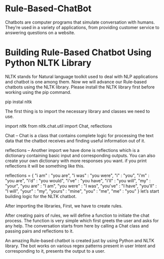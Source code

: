 # Rule-Based-ChatBot
Chatbots are computer programs that simulate conversation with humans. They’re used in a variety of applications, from providing customer service to answering questions on a website.
# Building Rule-Based Chatbot Using Python NLTK Library
NLTK stands for Natural language toolkit used to deal with NLP applications and chatbot is one among them. Now we will advance our Rule-based chatbots using the NLTK library. Please install the NLTK library first before working using the pip command.

pip instal nltk

The first thing is to import the necessary library and classes we need to use.

import nltk
from nltk.chat.util import Chat, reflections

Chat – Chat is a class that contains complete logic for processing the text data that the chatbot receives and finding useful information out of it.

reflections – Another import we have done is reflections which is a dictionary containing basic input and corresponding outputs. You can also create your own dictionary with more responses you want. if you print reflections it will be something like this.

reflections = {
  "i am"       : "you are",
  "i was"      : "you were",
  "i"          : "you",
  "i'm"        : "you are",
  "i'd"        : "you would",
  "i've"       : "you have",
  "i'll"       : "you will",
  "my"         : "your",
  "you are"    : "I am",
  "you were"   : "I was",
  "you've"     : "I have",
  "you'll"     : "I will",
  "your"       : "my",
  "yours"      : "mine",
  "you"        : "me",
  "me"         : "you"
}
let’s start building logic for the NLTK chatbot.

After importing the libraries, First, we have to create rules.

After creating pairs of rules, we will define a function to initiate the chat process. The function is very simple which first greets the user and asks for any help. The conversation starts from here by calling a Chat class and passing pairs and reflections to it.

An amazing Rule-based chatbot is created just by using Python and NLTK library. The bot works on various regex patterns present in user Intent and corresponding to it, presents the output to a user.
